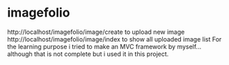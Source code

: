 # imagefolio
http://localhost/imagefolio/image/create
to upload new image
http://localhost/imagefolio/image/index
to show all uploaded image list
For the learning purpose i tried to make an MVC framework by myself... although that is not complete but i used it in this project.
